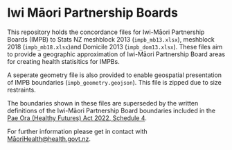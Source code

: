 # Iwi Māori Partnership Boards

This repository holds the concordance files for Iwi-Māori Partnership Boards (IMPB) to Stats NZ meshblock 2013 (`impb_mb13.xlsx`), meshblock 2018 (`impb_mb18.xlsx`)and Domicile 2013 (`impb_dom13.xlsx`). These files aim to provide a geographic approximation of Iwi-Māori Partnership Board areas for creating health statisitics for IMPBs. 

A seperate geometry file is also provided to enable geospatial presentation of IMPB boundaries (`impb_geometry.geojson`). This file is zipped due to size restraints.

The boundaries shown in these files are superseded by the written definitions of the Iwi-Māori Partnership Board boundaries included in the [Pae Ora (Healthy Futures) Act 2022, Schedule 4](https://www.legislation.govt.nz/act/public/2022/0030/latest/LMS575405.html). 

For further information please get in contact with [MāoriHealth@health.govt.nz](mailto:MāoriHealth@health.govt.nz?subject=[GitHub]).
